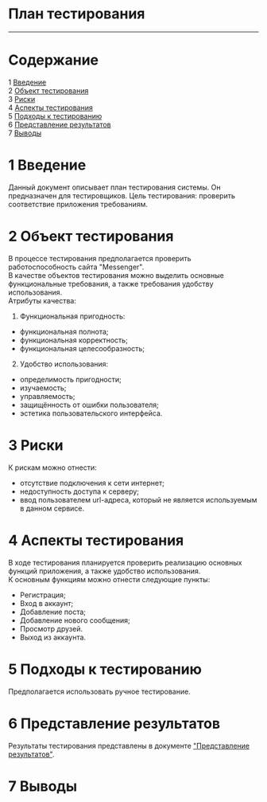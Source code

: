 # План тестирования
---


# Cодержание
1 [Введение](#introduction)  
2 [Объект тестирования](#items)  
3 [Риски](#risk)  
4 [Аспекты тестирования](#features)  
5 [Подходы к тестированию](#approach)  
6 [Представление результатов](#pass)  
7 [Выводы](#conclusion)  

<a name="introduction"/>

# 1 Введение

Данный документ описывает план тестирования системы. Он предназначен для тестировщиков. Цель тестирования: проверить соответствие приложения требованиям.

<a name="items"/>

# 2 Объект тестирования

В процессе тестирования предполагается проверить работоспособность сайта "Messenger".  
В качестве объектов тестирования можно выделить основные функциональные требования, а также требования удобству использования.  
Атрибуты качества:  
1. Функциональная пригодность:  
* функциональная полнота;  
* функциональная корректность;  
* функциональная целесообразность;  
2. Удобство использования:  
* определимость пригодности;  
* изучаемость;  
* управляемость;  
* защищённость от ошибки пользователя;  
* эстетика пользовательского интерфейса.

<a name="risk"/>

# 3 Риски

К рискам можно отнести:  
* отсутствие подключения к сети интернет;
* недоступность доступа к серверу;
* ввод пользователем url-адреса, который не является используемым в данном сервисе.

<a name="features"/>

# 4 Аспекты тестирования

В ходе тестирования планируется проверить реализацию основных функций приложения, а также удобство использования.  
К основным функциям можно отнести следующие пункты:  
* Регистрация; 
* Вход в аккаунт;  
* Добавление поста;  
* Добавление нового сообщения;
* Просмотр друзей.
* Выход из аккаунта.

<a name="approach"/>

# 5 Подходы к тестированию

Предполагается использовать ручное тестирование.

<a name="pass"/>

# 6 Представление результатов

Результаты тестирования представлены в документе ["Представление результатов"](../Testing/TestResults.md).

<a name="conclusion"/>

# 7 Выводы
